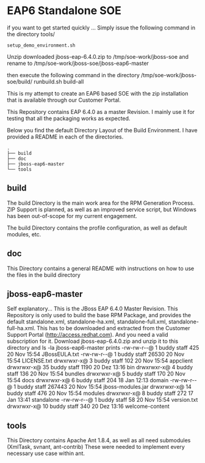 EAP6 Standalone SOE
===================

if you want to get started quickly ... Simply issue the following command in the directory tools/

    setup_demo_environment.sh 

Unzip downloaded jboss-eap-6.4.0.zip to /tmp/soe-work/jboss-soe and rename to /tmp/soe-work/jboss-soe/jboss-eap6-master

then execute the following command in the directory /tmp/soe-work/jboss-soe/build/
    runbuild.sh build-all

This is my attempt to create an EAP6 based SOE 
with the zip installation that is available through our Customer Portal. 

This Repository contains EAP 6.4.0 as a master Revision. I mainly use it for testing that all the packaging works as
expected.

Below you find the default Directory Layout of the Build Environment. I have provided a README in each of the directories.

    .
    ├── build
    ├── doc
    ├── jboss-eap6-master
    └── tools

build
-----
The build Directory is the main work area for the RPM Generation Process. ZIP Support is planned, as well as an improved
service script, but Windows has been out-of-scope for my current engagement.

The build Directory contains the profile configuration, as well as default modules, etc.

doc
---
This Directory contains a general README with instructions on how to use the files in the build directory

jboss-eap6-master
----------------
Self explanatory... This is the JBoss EAP 6.4.0 Master Revision. This Repository is only used to build the base RPM
Package, and provides the default standalone.xml, standalone-ha.xml, standalone-full.xml, standalone-full-ha.xml. This
has to be downloaded and extracted from the Customer Support Portal (http://access.redhat.com). And you need a valid
 subscription for it.
Download jboss-eap-6.4.0.zip and unzip it to this directory and ls -la jboss-eap6-master prints
-rw-rw-r--@  1 buddy  staff     425 20 Nov 15:54 JBossEULA.txt
-rw-rw-r--@  1 buddy  staff   26530 20 Nov 15:54 LICENSE.txt
drwxrwxr-x@  3 buddy  staff     102 20 Nov 15:54 appclient
drwxrwxr-x@ 35 buddy  staff    1190 20 Dez 13:16 bin
drwxrwxr-x@  4 buddy  staff     136 20 Nov 15:54 bundles
drwxrwxr-x@  5 buddy  staff     170 20 Nov 15:54 docs
drwxrwxr-x@  6 buddy  staff     204 18 Jan 12:13 domain
-rw-rw-r--@  1 buddy  staff  267443 20 Nov 15:54 jboss-modules.jar
drwxrwxr-x@ 14 buddy  staff     476 20 Nov 15:54 modules
drwxrwxr-x@  8 buddy  staff     272 17 Jan 13:41 standalone
-rw-rw-r--@  1 buddy  staff      58 20 Nov 15:54 version.txt
drwxrwxr-x@ 10 buddy  staff     340 20 Dez 13:16 welcome-content

tools
-----
This Directory contains Apache Ant 1.8.4, as well as all need submodules (XmlTask, svnant, ant-contrib) These were needed
to implement every necessary use case within ant.
